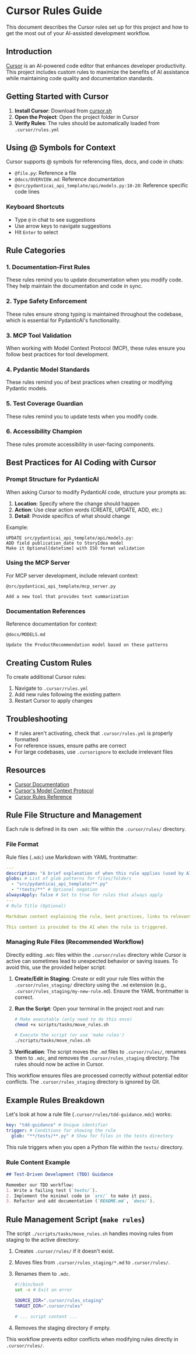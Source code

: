 # Cursor Rules Guide

This document describes the Cursor rules set up for this project and how to get the most out of your AI-assisted development workflow.

## Introduction

[Cursor](https://cursor.sh/) is an AI-powered code editor that enhances developer productivity. This project includes custom rules to maximize the benefits of AI assistance while maintaining code quality and documentation standards.

## Getting Started with Cursor

1. **Install Cursor**: Download from [cursor.sh](https://cursor.sh/)
2. **Open the Project**: Open the project folder in Cursor
3. **Verify Rules**: The rules should be automatically loaded from `.cursor/rules.yml`

## Using @ Symbols for Context

Cursor supports @ symbols for referencing files, docs, and code in chats:

- `@file.py`: Reference a file
- `@docs/OVERVIEW.md`: Reference documentation
- `@src/pydanticai_api_template/api/models.py:10-20`: Reference specific code lines

### Keyboard Shortcuts

- Type `@` in chat to see suggestions
- Use arrow keys to navigate suggestions
- Hit `Enter` to select

## Rule Categories

### 1. Documentation-First Rules

These rules remind you to update documentation when you modify code. They help maintain the documentation and code in sync.

### 2. Type Safety Enforcement

These rules ensure strong typing is maintained throughout the codebase, which is essential for PydanticAI's functionality.

### 3. MCP Tool Validation

When working with Model Context Protocol (MCP), these rules ensure you follow best practices for tool development.

### 4. Pydantic Model Standards

These rules remind you of best practices when creating or modifying Pydantic models.

### 5. Test Coverage Guardian

These rules remind you to update tests when you modify code.

### 6. Accessibility Champion

These rules promote accessibility in user-facing components.

## Best Practices for AI Coding with Cursor

### Prompt Structure for PydanticAI

When asking Cursor to modify PydanticAI code, structure your prompts as:

1. **Location**: Specify where the change should happen
2. **Action**: Use clear action words (CREATE, UPDATE, ADD, etc.)
3. **Detail**: Provide specifics of what should change

Example:

```text
UPDATE src/pydanticai_api_template/api/models.py:
ADD field publication_date to StoryIdea model
Make it Optional[datetime] with ISO format validation
```

### Using the MCP Server

For MCP server development, include relevant context:

```text
@src/pydanticai_api_template/mcp_server.py

Add a new tool that provides text summarization
```

### Documentation References

Reference documentation for context:

```text
@docs/MODELS.md

Update the ProductRecommendation model based on these patterns
```

## Creating Custom Rules

To create additional Cursor rules:

1. Navigate to `.cursor/rules.yml`
2. Add new rules following the existing pattern
3. Restart Cursor to apply changes

## Troubleshooting

- If rules aren't activating, check that `.cursor/rules.yml` is properly formatted
- For reference issues, ensure paths are correct
- For large codebases, use `.cursorignore` to exclude irrelevant files

## Resources

- [Cursor Documentation](https://docs.cursor.com/)
- [Cursor's Model Context Protocol](https://docs.cursor.com/context/model-context-protocol)
- [Cursor Rules Reference](https://docs.cursor.com/context/rules-for-ai)

## Rule File Structure and Management

Each rule is defined in its own `.mdc` file within the `.cursor/rules/` directory.

### File Format

Rule files (`.mdc`) use Markdown with YAML frontmatter:

```yaml
---
description: "A brief explanation of when this rule applies (used by AI)"
globs: # List of glob patterns for files/folders
  - "src/pydanticai_api_template/**.py"
  - "!tests/**" # Optional negation
alwaysApply: false # Set to true for rules that always apply
---
# Rule Title (Optional)

Markdown content explaining the rule, best practices, links to relevant docs (@docs/...), etc.

This content is provided to the AI when the rule is triggered.
```

### Managing Rule Files (Recommended Workflow)

Directly editing `.mdc` files within the `.cursor/rules` directory while Cursor is active can sometimes lead to unexpected behavior or saving issues. To avoid this, use the provided helper script:

1. **Create/Edit in Staging**: Create or edit your rule files within the `.cursor/rules_staging/` directory using the `.md` extension (e.g., `.cursor/rules_staging/my-new-rule.md`). Ensure the YAML frontmatter is correct.
2. **Run the Script**: Open your terminal in the project root and run:

   ```bash
   # Make executable (only need to do this once)
   chmod +x scripts/tasks/move_rules.sh

   # Execute the script (or use 'make rules')
   ./scripts/tasks/move_rules.sh
   ```

3. **Verification**: The script moves the `.md` files to `.cursor/rules/`, renames them to `.mdc`, and removes the `.cursor/rules_staging` directory. The rules should now be active in Cursor.

This workflow ensures files are processed correctly without potential editor conflicts. The `.cursor/rules_staging` directory is ignored by Git.

## Example Rules Breakdown

Let's look at how a rule file (`.cursor/rules/tdd-guidance.mdc`) works:

```yaml
key: "tdd-guidance" # Unique identifier
trigger: # Conditions for showing the rule
  glob: "**/tests/**.py" # Show for files in the tests directory
```

This rule triggers when you open a Python file within the `tests/` directory.

### Rule Content Example

```markdown
## Test-Driven Development (TDD) Guidance

Remember our TDD workflow:
1. Write a failing test (`tests/`).
2. Implement the minimal code in `src/` to make it pass.
3. Refactor and add documentation (`README.md`, `docs/`).
```

## Rule Management Script (`make rules`)

The script `./scripts/tasks/move_rules.sh` handles moving rules from staging to the active directory:

1. Creates `.cursor/rules/` if it doesn't exist.
2. Moves files from `.cursor/rules_staging/*.md` to `.cursor/rules/`.
3. Renames them to `.mdc`.

   ```bash
   #!/bin/bash
   set -e # Exit on error

   SOURCE_DIR=".cursor/rules_staging"
   TARGET_DIR=".cursor/rules"

   # ... script content ...
   ```

4. Removes the staging directory if empty.

This workflow prevents editor conflicts when modifying rules directly in `.cursor/rules/`.
